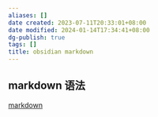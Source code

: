 ```yaml
---
aliases: []
date created: 2023-07-11T20:33:01+08:00
date modified: 2024-01-14T17:34:41+08:00
dg-publish: true
tags: []
title: obsidian markdown
---
```


## markdown 语法
[markdown](../../../3%20计算机/编程语言和语法/markdown.md)